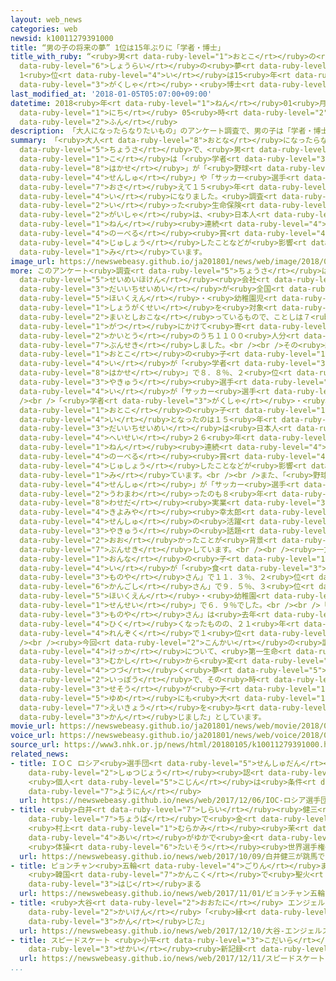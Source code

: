```yaml
---
layout: web_news
categories: web
newsid: k10011279391000
title: “男の子の将来の夢” 1位は15年ぶりに「学者・博士」
title_with_ruby: “<ruby>男<rt data-ruby-level="1">おとこ</rt></ruby>の<ruby>子<rt data-ruby-level="1">こ</rt></ruby>の<ruby>将来<rt
  data-ruby-level="6">しょうらい</rt></ruby>の<ruby>夢<rt data-ruby-level="5">ゆめ</rt></ruby>”
  1<ruby>位<rt data-ruby-level="4">い</rt></ruby>は15<ruby>年<rt data-ruby-level="1">ねん</rt></ruby>ぶりに「<ruby>学者<rt
  data-ruby-level="3">がくしゃ</rt></ruby>・<ruby>博士<rt data-ruby-level="8">はかせ</rt></ruby>」
last_modified_at: '2018-01-05T05:07:00+09:00'
datetime: 2018<ruby>年<rt data-ruby-level="1">ねん</rt></ruby>01<ruby>月<rt data-ruby-level="1">がつ</rt></ruby>05<ruby>日<rt
  data-ruby-level="1">にち</rt></ruby> 05<ruby>時<rt data-ruby-level="2">じ</rt></ruby>07<ruby>分<rt
  data-ruby-level="2">ふん</rt></ruby>
description: 「大人になったらなりたいもの」のアンケート調査で、男の子は「学者・博士」が「野球選手」や「サッカー選手」を抑えて１５年ぶりに１位になりました。調査を行った生命保険会社は、日本人が３年連続でノーベル賞を受賞したことなどが影響しているのではないかと見ています。
summary: 「<ruby>大人<rt data-ruby-level="8">おとな</rt></ruby>になったらなりたいもの」のアンケート<ruby>調査<rt
  data-ruby-level="5">ちょうさ</rt></ruby>で、<ruby>男<rt data-ruby-level="1">おとこ</rt></ruby>の<ruby>子<rt
  data-ruby-level="1">こ</rt></ruby>は「<ruby>学者<rt data-ruby-level="3">がくしゃ</rt></ruby>・<ruby>博士<rt
  data-ruby-level="8">はかせ</rt></ruby>」が「<ruby>野球<rt data-ruby-level="3">やきゅう</rt></ruby><ruby>選手<rt
  data-ruby-level="4">せんしゅ</rt></ruby>」や「サッカー<ruby>選手<rt data-ruby-level="4">せんしゅ</rt></ruby>」を<ruby>抑<rt
  data-ruby-level="7">おさ</rt></ruby>えて１５<ruby>年<rt data-ruby-level="1">ねん</rt></ruby>ぶりに１<ruby>位<rt
  data-ruby-level="4">い</rt></ruby>になりました。<ruby>調査<rt data-ruby-level="5">ちょうさ</rt></ruby>を<ruby>行<rt
  data-ruby-level="2">い</rt></ruby>った<ruby>生命保険<rt data-ruby-level="5">せいめいほけん</rt></ruby><ruby>会社<rt
  data-ruby-level="2">がいしゃ</rt></ruby>は、<ruby>日本人<rt data-ruby-level="1">にほんじん</rt></ruby>が３<ruby>年<rt
  data-ruby-level="1">ねん</rt></ruby><ruby>連続<rt data-ruby-level="4">れんぞく</rt></ruby>で<ruby>ノーベル<rt
  data-ruby-level="4">のーべる</rt></ruby><ruby>賞<rt data-ruby-level="4">しょう</rt></ruby>を<ruby>受賞<rt
  data-ruby-level="4">じゅしょう</rt></ruby>したことなどが<ruby>影響<rt data-ruby-level="7">えいきょう</rt></ruby>しているのではないかと<ruby>見<rt
  data-ruby-level="1">み</rt></ruby>ています。
image_url: https://newswebeasy.github.io/ja201801/news/web/image/2018/01/05/K10011279391_1801042217_1801050507_01_02.jpg
more: このアンケート<ruby>調査<rt data-ruby-level="5">ちょうさ</rt></ruby>は、<ruby>大手<rt data-ruby-level="1">おおて</rt></ruby><ruby>生命保険<rt
  data-ruby-level="5">せいめいほけん</rt></ruby><ruby>会社<rt data-ruby-level="2">がいしゃ</rt></ruby>の<ruby>第一生命<rt
  data-ruby-level="3">だいいちせいめい</rt></ruby>が<ruby>全国<rt data-ruby-level="3">ぜんこく</rt></ruby>の<ruby>保育園<rt
  data-ruby-level="5">ほいくえん</rt></ruby>・<ruby>幼稚園児<rt data-ruby-level="7">ようちえんじ</rt></ruby>と<ruby>小学生<rt
  data-ruby-level="1">しょうがくせい</rt></ruby>を<ruby>対象<rt data-ruby-level="4">たいしょう</rt></ruby>に<ruby>毎年行<rt
  data-ruby-level="2">まいとしおこな</rt></ruby>っているもので、ことしは７<ruby>月<rt data-ruby-level="1">がつ</rt></ruby>から９<ruby>月<rt
  data-ruby-level="1">がつ</rt></ruby>にかけて<ruby>寄<rt data-ruby-level="5">よ</rt></ruby>せられた<ruby>回答<rt
  data-ruby-level="2">かいとう</rt></ruby>のうち１１００<ruby>人分<rt data-ruby-level="2">にんぶん</rt></ruby>を<ruby>分析<rt
  data-ruby-level="7">ぶんせき</rt></ruby>しました。<br /><br />その<ruby>結果<rt data-ruby-level="4">けっか</rt></ruby>、<ruby>男<rt
  data-ruby-level="1">おとこ</rt></ruby>の<ruby>子<rt data-ruby-level="1">こ</rt></ruby>は１<ruby>位<rt
  data-ruby-level="4">い</rt></ruby>が「<ruby>学者<rt data-ruby-level="3">がくしゃ</rt></ruby>・<ruby>博士<rt
  data-ruby-level="8">はかせ</rt></ruby>」で８．８％、２<ruby>位<rt data-ruby-level="4">い</rt></ruby>が「<ruby>野球<rt
  data-ruby-level="3">やきゅう</rt></ruby><ruby>選手<rt data-ruby-level="4">せんしゅ</rt></ruby>」で７．２％、３<ruby>位<rt
  data-ruby-level="4">い</rt></ruby>が「サッカー<ruby>選手<rt data-ruby-level="4">せんしゅ</rt></ruby>」で６．７％となりました。<br
  /><br />「<ruby>学者<rt data-ruby-level="3">がくしゃ</rt></ruby>・<ruby>博士<rt data-ruby-level="8">はかせ</rt></ruby>」が<ruby>男<rt
  data-ruby-level="1">おとこ</rt></ruby>の<ruby>子<rt data-ruby-level="1">こ</rt></ruby>の１<ruby>位<rt
  data-ruby-level="4">い</rt></ruby>となったのは１５<ruby>年<rt data-ruby-level="1">ねん</rt></ruby>ぶりで、<ruby>第一生命<rt
  data-ruby-level="3">だいいちせいめい</rt></ruby>は<ruby>日本人<rt data-ruby-level="1">にほんじん</rt></ruby>が<ruby>平成<rt
  data-ruby-level="4">へいせい</rt></ruby>２６<ruby>年<rt data-ruby-level="1">ねん</rt></ruby>から３<ruby>年<rt
  data-ruby-level="1">ねん</rt></ruby><ruby>連続<rt data-ruby-level="4">れんぞく</rt></ruby>で<ruby>ノーベル<rt
  data-ruby-level="4">のーべる</rt></ruby><ruby>賞<rt data-ruby-level="4">しょう</rt></ruby>を<ruby>受賞<rt
  data-ruby-level="4">じゅしょう</rt></ruby>したことなどが<ruby>影響<rt data-ruby-level="7">えいきょう</rt></ruby>しているのではないかと<ruby>見<rt
  data-ruby-level="1">み</rt></ruby>ています。<br /><br />また、「<ruby>野球<rt data-ruby-level="3">やきゅう</rt></ruby><ruby>選手<rt
  data-ruby-level="4">せんしゅ</rt></ruby>」が「サッカー<ruby>選手<rt data-ruby-level="4">せんしゅ</rt></ruby>」を<ruby>上回<rt
  data-ruby-level="2">うわまわ</rt></ruby>ったのも８<ruby>年<rt data-ruby-level="1">ねん</rt></ruby>ぶりで、<ruby>早稲田<rt
  data-ruby-level="8">わせだ</rt></ruby><ruby>実業<rt data-ruby-level="3">じつぎょう</rt></ruby>の<ruby>清宮<rt
  data-ruby-level="4">きよみや</rt></ruby><ruby>幸太郎<rt data-ruby-level="7">こうたろう</rt></ruby><ruby>選手<rt
  data-ruby-level="4">せんしゅ</rt></ruby>の<ruby>活躍<rt data-ruby-level="7">かつやく</rt></ruby>など、<ruby>野球<rt
  data-ruby-level="3">やきゅう</rt></ruby>の<ruby>話題<rt data-ruby-level="3">わだい</rt></ruby>が<ruby>多<rt
  data-ruby-level="2">おお</rt></ruby>かったことが<ruby>背景<rt data-ruby-level="6">はいけい</rt></ruby>にあると<ruby>分析<rt
  data-ruby-level="7">ぶんせき</rt></ruby>しています。<br /><br /><ruby>一方<rt data-ruby-level="2">いっぽう</rt></ruby>、<ruby>女<rt
  data-ruby-level="1">おんな</rt></ruby>の<ruby>子<rt data-ruby-level="1">こ</rt></ruby>は１<ruby>位<rt
  data-ruby-level="4">い</rt></ruby>が「<ruby>食<rt data-ruby-level="3">た</rt></ruby>べ<ruby>物屋<rt
  data-ruby-level="3">ものや</rt></ruby>さん」で１１．３％、２<ruby>位<rt data-ruby-level="4">い</rt></ruby>が「<ruby>看護師<rt
  data-ruby-level="6">かんごし</rt></ruby>さん」で９．５％、３<ruby>位<rt data-ruby-level="4">い</rt></ruby>が「<ruby>保育園<rt
  data-ruby-level="5">ほいくえん</rt></ruby>・<ruby>幼稚園<rt data-ruby-level="7">ようちえん</rt></ruby>の<ruby>先生<rt
  data-ruby-level="1">せんせい</rt></ruby>」で６．９％でした。<br /><br />「<ruby>食<rt data-ruby-level="3">た</rt></ruby>べ<ruby>物屋<rt
  data-ruby-level="3">ものや</rt></ruby>さん」は<ruby>去年<rt data-ruby-level="3">きょねん</rt></ruby>より４ポイントほど<ruby>低<rt
  data-ruby-level="4">ひく</rt></ruby>くなったものの、２１<ruby>年<rt data-ruby-level="1">ねん</rt></ruby><ruby>連続<rt
  data-ruby-level="4">れんぞく</rt></ruby>で１<ruby>位<rt data-ruby-level="4">い</rt></ruby>となりました。<br
  /><br /><ruby>今回<rt data-ruby-level="2">こんかい</rt></ruby>の<ruby>調査<rt data-ruby-level="5">ちょうさ</rt></ruby><ruby>結果<rt
  data-ruby-level="4">けっか</rt></ruby>について、<ruby>第一生命<rt data-ruby-level="3">だいいちせいめい</rt></ruby>は「<ruby>昔<rt
  data-ruby-level="3">むかし</rt></ruby>から<ruby>変<rt data-ruby-level="4">か</rt></ruby>わらず<ruby>続<rt
  data-ruby-level="4">つづ</rt></ruby>く<ruby>夢<rt data-ruby-level="5">ゆめ</rt></ruby>がある<ruby>一方<rt
  data-ruby-level="2">いっぽう</rt></ruby>で、その<ruby>時<rt data-ruby-level="2">とき</rt></ruby>の<ruby>世相<rt
  data-ruby-level="3">せそう</rt></ruby>が<ruby>子<rt data-ruby-level="1">こ</rt></ruby>どもたちの<ruby>夢<rt
  data-ruby-level="5">ゆめ</rt></ruby>にも<ruby>大<rt data-ruby-level="1">おお</rt></ruby>きく<ruby>影響<rt
  data-ruby-level="7">えいきょう</rt></ruby>を<ruby>与<rt data-ruby-level="7">あた</rt></ruby>えるとも<ruby>感<rt
  data-ruby-level="3">かん</rt></ruby>じました」としています。
movie_url: https://newswebeasy.github.io/ja201801/news/web/movie/2018/01/05/k10011279391_201801050515_201801050517.mp4
voice_url: https://newswebeasy.github.io/ja201801/news/web/voice/2018/01/05/k10011279391_201801050515_201801050517.mp3
source_url: https://www3.nhk.or.jp/news/html/20180105/k10011279391000.html
related_news:
- title: ＩＯＣ ロシア<ruby>選手団<rt data-ruby-level="5">せんしゅだん</rt></ruby>の<ruby>五輪<rt data-ruby-level="4">ごりん</rt></ruby><ruby>出場<rt
    data-ruby-level="2">しゅつじょう</rt></ruby><ruby>認<rt data-ruby-level="6">みと</rt></ruby>めず
    <ruby>個人<rt data-ruby-level="5">こじん</rt></ruby>は<ruby>条件<rt data-ruby-level="5">じょうけん</rt></ruby>つきで<ruby>容認<rt
    data-ruby-level="7">ようにん</rt></ruby>
  url: https://newswebeasy.github.io/news/web/2017/12/06/IOC-ロシア選手団の五輪出場認めず-個人は条件つきで容認
- title: <ruby>白井<rt data-ruby-level="7">しらい</rt></ruby><ruby>健三<rt data-ruby-level="8">けんぞう</rt></ruby>が<ruby>跳馬<rt
    data-ruby-level="7">ちょうば</rt></ruby>で<ruby>金<rt data-ruby-level="1">きん</rt></ruby>
    <ruby>村上<rt data-ruby-level="1">むらかみ</rt></ruby><ruby>茉<rt data-ruby-level="8">ばつ</rt></ruby><ruby>愛<rt
    data-ruby-level="4">あい</rt></ruby>がゆかで<ruby>金<rt data-ruby-level="1">きん</rt></ruby>
    <ruby>体操<rt data-ruby-level="6">たいそう</rt></ruby><ruby>世界選手権<rt data-ruby-level="6">せかいせんしゅけん</rt></ruby>
  url: https://newswebeasy.github.io/news/web/2017/10/09/白井健三が跳馬で金-村上茉愛がゆかで金-体操世界選手権
- title: ピョンチャン<ruby>五輪<rt data-ruby-level="4">ごりん</rt></ruby>まで100<ruby>日<rt data-ruby-level="1">にち</rt></ruby>
    <ruby>韓国<rt data-ruby-level="7">かんこく</rt></ruby>で<ruby>聖火<rt data-ruby-level="6">せいか</rt></ruby>リレー<ruby>始<rt
    data-ruby-level="3">はじ</rt></ruby>まる
  url: https://newswebeasy.github.io/news/web/2017/11/01/ピョンチャン五輪まで100日-韓国で聖火リレー始まる
- title: <ruby>大谷<rt data-ruby-level="2">おおたに</rt></ruby> エンジェルス<ruby>入団<rt data-ruby-level="5">にゅうだん</rt></ruby><ruby>会見<rt
    data-ruby-level="2">かいけん</rt></ruby>「<ruby>縁<rt data-ruby-level="7">えん</rt></ruby>みたいなもの<ruby>感<rt
    data-ruby-level="3">かん</rt></ruby>じた」
  url: https://newswebeasy.github.io/news/web/2017/12/10/大谷-エンジェルス入団会見縁みたいなもの感じた
- title: スピードスケート <ruby>小平<rt data-ruby-level="3">こだいら</rt></ruby> 1000メートルで<ruby>世界<rt
    data-ruby-level="3">せかい</rt></ruby><ruby>新記録<rt data-ruby-level="4">しんきろく</rt></ruby>
  url: https://newswebeasy.github.io/news/web/2017/12/11/スピードスケート-小平-1000メートルで世界新記録
...
```


